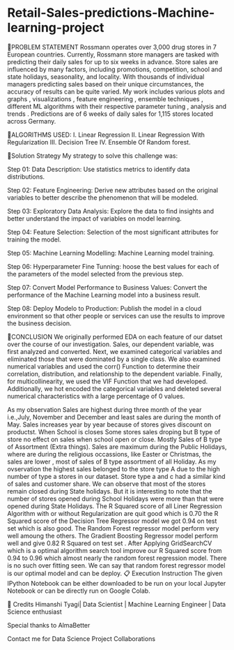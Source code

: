 # Retail-Sales-predictions-Machine-learning-project
📖PROBLEM STATEMENT Rossmann operates over 3,000 drug stores in 7 European countries. Currently, Rossmann store managers are tasked with predicting their daily sales for up to six weeks in advance. Store sales are influenced by many factors, including promotions, competition, school and state holidays, seasonality, and locality. With thousands of individual managers predicting sales based on their unique circumstances, the accuracy of results can be quite varied. My work includes various plots and graphs , visualizations , feature engineering , ensemble techniques , different ML algorithms with their respective parameter tuning , analysis and trends . Predictions are of 6 weeks of daily sales for 1,115 stores located across Germany.

📖ALGORITHMS USED: I. Linear Regression II. Linear Regression With Regularization III. Decision Tree IV. Ensemble Of Random forest.

📖Solution Strategy My strategy to solve this challenge was:

Step 01: Data Description: Use statistics metrics to identify data distributions.

Step 02: Feature Engineering: Derive new attributes based on the original variables to better describe the phenomenon that will be modeled.

Step 03: Exploratory Data Analysis: Explore the data to find insights and better understand the impact of variables on model learning.

Step 04: Feature Selection: Selection of the most significant attributes for training the model.

Step 05: Machine Learning Modelling: Machine Learning model training.

Step 06: Hyperparameter Fine Tunning: hoose the best values for each of the parameters of the model selected from the previous step.

Step 07: Convert Model Performance to Business Values: Convert the performance of the Machine Learning model into a business result.

Step 08: Deploy Modelo to Production: Publish the model in a cloud environment so that other people or services can use the results to improve the business decision.

📖CONCLUSION We originally performed EDA on each feature of our datset over the course of our investigation. Sales, our dependent variable, was first analyzed and converted. Next, we examined categorical variables and eliminated those that were dominated by a single class. We also examined numerical variables and used the corr() Function to determine their correlation, distribution, and relationship to the dependent variable. Finally, for multicollinearity, we used the VIF Function that we had developed. Additionally, we hot encoded the categorical variables and deleted several numerical characteristics with a large percentage of 0 values.

As my observation Sales are highest during three month of the year i.e.,July, November and December and least sales are during the month of May. Sales increases year by year because of stores gives discount on productst. When School is closes Some stores sales droping but B type of store no effect on sales when school open or close. Mostly Sales of B type of Assortment (Extra things). Sales are maximum during the Public Holidays, where are during the religious occassions, like Easter or Christmas, the sales are lower , most of sales of B type assortment of all Holiday. As my ovservation the highest sales belonged to the store type A due to the high number of type a stores in our dataset. Store type a and c had a similar kind of sales and customer share. We can observe that most of the stores remain closed during State holidays. But it is interesting to note that the number of stores opened during School Holidays were more than that were opened during State Holidays. The R Squared score of all Liner Regression Algorithm with or without Regularization are quit good which is 0.70 the R Squared score of the Decision Tree Regressor model we got 0.94 on test set which is also good. The Random Forest regressor model perform very well amoung the others. The Gradient Boosting Regressor model perform well and give 0.82 R Squared on test set . After Applying GridSearchCV which is a optimal algorithm search tool improve our R Squared score from 0.94 to 0.96 which almost nearly the random forest regression model. There is no such over fitting seen. We can say that random forest regressor model is our optimal model and can be deploy. 📋 Execution Instruction The given IPython Notebook can be either downloaded to be run on your local Jupyter Notebook or can be directly run on Google Colab.

📜 Credits Himanshi Tyagi| Data Scientist | Machine Learning Engineer | Data Science enthusiast

Special thanks to AlmaBetter

Contact me for Data Science Project Collaborations
